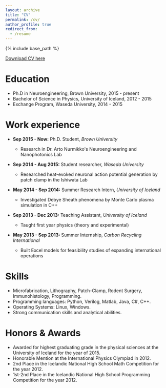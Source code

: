 ```yaml
---
layout: archive
title: "CV"
permalink: /cv/
author_profile: true
redirect_from:
  - /resume
---
```


{% include base_path %}

[Download CV here](http://ssigurdsson.com/files/CV_STEFAN_SIGURDSSON.pdf)

Education
======
* Ph.D in Neuroengineering, Brown University, 2015 - present
* Bachelor of Science in Physics, University of Iceland, 2012 - 2015
* Exchange Program, Waseda University, 2014 - 2015

Work experience
======

* **Sep 2015 - Now:** Ph.D. Student, <i>Brown University</i>
  * Research in Dr. Arto Nurmikko's Neuroengineering and Nanophotonics Lab


* **Sep 2014 - Aug 2015:** Student researcher, <i>Waseda University </i>
  * Researched heat-evoked neuronal action potential generation by patch clamp in the Ishiwata Lab


* **May 2014 - Sep 2014:** Summer Research Intern, <i>University of Iceland</i>
  * Investigated Debye Sheath phenomena by Monte Carlo plasma simulation in C++
  
  
* **Sep 2013 - Dec 2013:** Teaching Assistant, <i>University of Iceland</i>
  * Taught first year physics (theory and experimental)
  
  
* **May 2013 - Sep 2013:** Summer Internship, <i>Carbon Recycling International</i>
  * Built Excel models for feasibility studies of expanding international operations
  
  
  
Skills
======
* Microfabrication, Lithography, Patch-Clamp, Rodent Surgery, Immunohistology, Programming.
* Programming languages: Python, Verilog, Matlab, Java, C#, C++.
* Operating Systems: Linux, Windows.
* Strong communication skills and analytical abilities.

Honors & Awards
======
* Awarded for highest graduating grade in the physical sciences at the University of Iceland for the year of 2015.
* Honorable Mention at the International Physics Olympiad in 2012.
* 2nd Place in the Icelandic National High School Math Competition for the year 2012.
* 1st-2nd Place in the Icelandic National High School Programming Competition for the year 2012.



